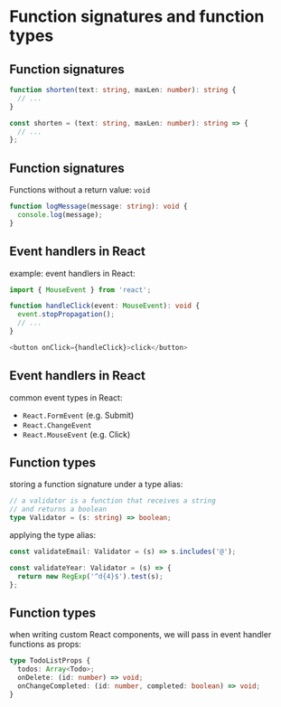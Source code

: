 # Function signatures and function types

## Function signatures

```ts
function shorten(text: string, maxLen: number): string {
  // ...
}
```

```ts
const shorten = (text: string, maxLen: number): string => {
  // ...
};
```

## Function signatures

Functions without a return value: `void`

```ts
function logMessage(message: string): void {
  console.log(message);
}
```

## Event handlers in React

example: event handlers in React:

```ts
import { MouseEvent } from 'react';
```

```ts
function handleClick(event: MouseEvent): void {
  event.stopPropagation();
  // ...
}
```

```js
<button onClick={handleClick}>click</button>
```

## Event handlers in React

common event types in React:

- `React.FormEvent` (e.g. Submit)
- `React.ChangeEvent`
- `React.MouseEvent` (e.g. Click)

## Function types

storing a function signature under a type alias:

```ts
// a validator is a function that receives a string
// and returns a boolean
type Validator = (s: string) => boolean;
```

applying the type alias:

```ts
const validateEmail: Validator = (s) => s.includes('@');

const validateYear: Validator = (s) => {
  return new RegExp('^d{4}$').test(s);
};
```

## Function types

when writing custom React components, we will pass in event handler functions as props:

```ts
type TodoListProps {
  todos: Array<Todo>;
  onDelete: (id: number) => void;
  onChangeCompleted: (id: number, completed: boolean) => void;
}
```
